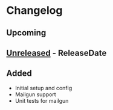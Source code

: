 # Changelog

## Upcoming


<!-- next-header -->
## [Unreleased] - ReleaseDate
## Added
* Initial setup and config
* Mailgun support
* Unit tests for mailgun

<!-- next-url -->
[Unreleased]: https://github.com/wois-org/papelillo/compare/v0.1.0...HEAD